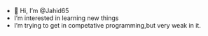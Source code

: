 - 👋 Hi, I’m @Jahid65
- I’m interested in learning new things
- I’m trying to get in competative programming,but very weak in it.

<!---
Sajib-177/Sajib-177 is a ✨ special ✨ repository because its `README.md` (this file) appears on your GitHub profile.
You can click the Preview link to take a look at your changes.
--->
